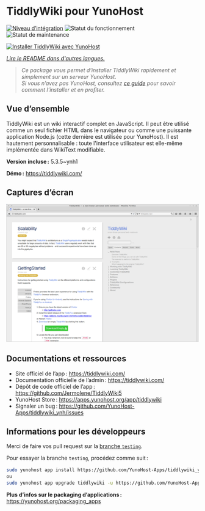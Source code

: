 <!--
Nota bene : ce README est automatiquement généré par <https://github.com/YunoHost/apps/tree/master/tools/readme_generator>
Il NE doit PAS être modifié à la main.
-->

# TiddlyWiki pour YunoHost

[![Niveau d’intégration](https://dash.yunohost.org/integration/tiddlywiki.svg)](https://ci-apps.yunohost.org/ci/apps/tiddlywiki/) ![Statut du fonctionnement](https://ci-apps.yunohost.org/ci/badges/tiddlywiki.status.svg) ![Statut de maintenance](https://ci-apps.yunohost.org/ci/badges/tiddlywiki.maintain.svg)

[![Installer TiddlyWiki avec YunoHost](https://install-app.yunohost.org/install-with-yunohost.svg)](https://install-app.yunohost.org/?app=tiddlywiki)

*[Lire le README dans d'autres langues.](./ALL_README.md)*

> *Ce package vous permet d’installer TiddlyWiki rapidement et simplement sur un serveur YunoHost.*  
> *Si vous n’avez pas YunoHost, consultez [ce guide](https://yunohost.org/install) pour savoir comment l’installer et en profiter.*

## Vue d’ensemble

TiddlyWiki est un wiki interactif complet en JavaScript. Il peut être utilisé comme un seul fichier HTML dans le navigateur ou comme une puissante application Node.js (cette dernière est utilisée pour YunoHost). Il est hautement personnalisable : toute l'interface utilisateur est elle-même implémentée dans WikiText modifiable.

**Version incluse :** 5.3.5~ynh1

**Démo :** <https://tiddlywiki.com/>

## Captures d’écran

![Capture d’écran de TiddlyWiki](./doc/screenshots/screenshot.png)

## Documentations et ressources

- Site officiel de l’app : <https://tiddlywiki.com/>
- Documentation officielle de l’admin : <https://tiddlywiki.com/>
- Dépôt de code officiel de l’app : <https://github.com/Jermolene/TiddlyWiki5>
- YunoHost Store : <https://apps.yunohost.org/app/tiddlywiki>
- Signaler un bug : <https://github.com/YunoHost-Apps/tiddlywiki_ynh/issues>

## Informations pour les développeurs

Merci de faire vos pull request sur la [branche `testing`](https://github.com/YunoHost-Apps/tiddlywiki_ynh/tree/testing).

Pour essayer la branche `testing`, procédez comme suit :

```bash
sudo yunohost app install https://github.com/YunoHost-Apps/tiddlywiki_ynh/tree/testing --debug
ou
sudo yunohost app upgrade tiddlywiki -u https://github.com/YunoHost-Apps/tiddlywiki_ynh/tree/testing --debug
```

**Plus d’infos sur le packaging d’applications :** <https://yunohost.org/packaging_apps>

